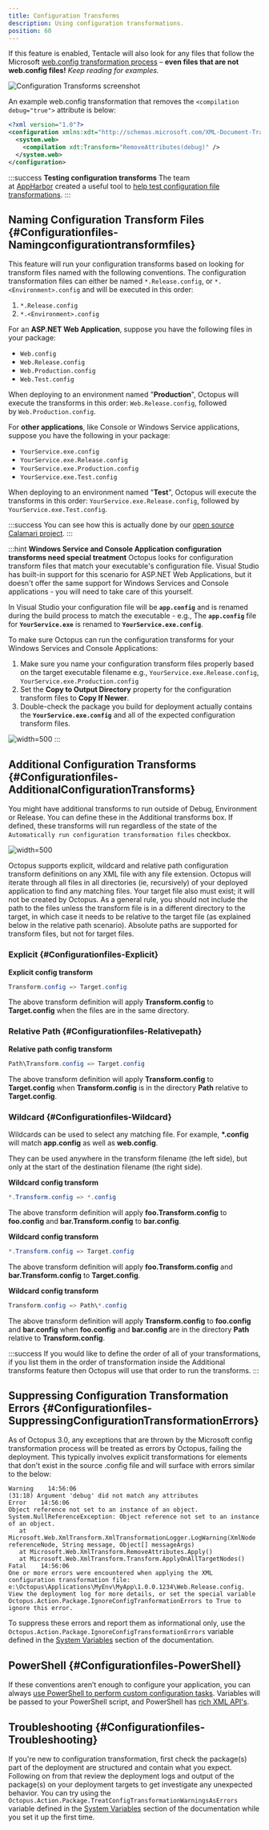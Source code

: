 ```yaml
---
title: Configuration Transforms
description: Using configuration transformations.
position: 60
---
```


If this feature is enabled, Tentacle will also look for any files that follow the Microsoft [web.config transformation process](https://msdn.microsoft.com/en-us/library/dd465326.aspx) – **even files that are not web.config files!** *Keep reading for examples.*

![Configuration Transforms screenshot](configuration-transforms.png)

An example web.config transformation that removes the `<compilation debug="true">` attribute is below:

```xml
<?xml version="1.0"?>
<configuration xmlns:xdt="http://schemas.microsoft.com/XML-Document-Transform">
  <system.web>
    <compilation xdt:Transform="RemoveAttributes(debug)" />
  </system.web>
</configuration>
```

:::success
**Testing configuration transforms**
The team at [AppHarbor](https://appharbor.com/) created a useful tool to [help test configuration file transformations](https://webconfigtransformationtester.apphb.com/).
:::

## Naming Configuration Transform Files {#Configurationfiles-Namingconfigurationtransformfiles}

This feature will run your configuration transforms based on looking for transform files named with the following conventions. The configuration transformation files can either be named `*.Release.config`, or `*.<Environment>.config` and will be executed in this order:

1. `*.Release.config`
2. `*.<Environment>.config`

For an **ASP.NET Web Application**, suppose you have the following files in your package:

- `Web.config`
- `Web.Release.config`
- `Web.Production.config`
- `Web.Test.config`

When deploying to an environment named "**Production**", Octopus will execute the transforms in this order: `Web.Release.config`, followed by `Web.Production.config`.

For **other applications**, like Console or Windows Service applications, suppose you have the following in your package:

- `YourService.exe.config`
- `YourService.exe.Release.config`
- `YourService.exe.Production.config`
- `YourService.exe.Test.config`

When deploying to an environment named "**Test**", Octopus will execute the transforms in this order: `YourService.exe.Release.config`, followed by `YourService.exe.Test.config`.

:::success
You can see how this is actually done by our [open source Calamari project](https://github.com/OctopusDeploy/Calamari/blob/master/source/Calamari/Deployment/Conventions/ConfigurationTransformsConvention.cs).
:::

:::hint
**Windows Service and Console Application configuration transforms need special treatment**
Octopus looks for configuration transform files that match your executable's configuration file. Visual Studio has built-in support for this scenario for ASP.NET Web Applications, but it doesn't offer the same support for Windows Services and Console applications - you will need to take care of this yourself.

In Visual Studio your configuration file will be **`app.config`** and is renamed during the build process to match the executable - e.g., The **`app.config`** file for **`YourService.exe`** is renamed to **`YourService.exe.config`**.

To make sure Octopus can run the configuration transforms for your Windows Services and Console Applications:

1. Make sure you name your configuration transform files properly based on the target executable filename e.g., `YourService.exe.Release.config`, `YourService.exe.Production.config`
2. Set the **Copy to Output Directory** property for the configuration transform files to **Copy If Newer**.
3. Double-check the package you build for deployment actually contains the **`YourService.exe.config`** and all of the expected configuration transform files.

![](/docs/images/3048087/5865879.png "width=500")
:::

## Additional Configuration Transforms {#Configurationfiles-AdditionalConfigurationTransforms}

You might have additional transforms to run outside of Debug, Environment or Release. You can define these in the Additional transforms box. If defined, these transforms will run regardless of the state of the `Automatically run configuration transformation files` checkbox.

![](/docs/images/3048087/3278419.png "width=500")

Octopus supports explicit, wildcard and relative path configuration transform definitions on any XML file with any file extension. Octopus will iterate through all files in all directories (ie, recursively) of your deployed application to find any matching files. Your target file also must exist; it will not be created by Octopus.
As a general rule, you should not include the path to the files unless the transform file is in a different directory to the target, in which case it needs to be relative to the target file (as explained below in the relative path scenario). Absolute paths are supported for transform files, but not for target files.

### Explicit {#Configurationfiles-Explicit}

**Explicit config transform**

```powershell
Transform.config => Target.config
```

The above transform definition will apply **Transform.config** to **Target.config** when the files are in the same directory.

### Relative Path {#Configurationfiles-Relativepath}

**Relative path config transform**

```powershell
Path\Transform.config => Target.config
```

The above transform definition will apply **Transform.config** to **Target.config** when **Transform.config** is in the directory **Path** relative to **Target.config**.

### Wildcard {#Configurationfiles-Wildcard}

Wildcards can be used to select any matching file. For example, **\*.config** will match **app.config** as well as **web.config**.

They can be used anywhere in the transform filename (the left side), but only at the start of the destination filename (the right side).

**Wildcard config transform**

```powershell
*.Transform.config => *.config
```

The above transform definition will apply **foo.Transform.config** to **foo.config** and **bar.Transform.config** to **bar.config**.

**Wildcard config transform**

```powershell
*.Transform.config => Target.config
```

The above transform definition will apply **foo.Transform.config** and **bar.Transform.config** to **Target.config**.

**Wildcard config transform**

```powershell
Transform.config => Path\*.config
```

The above transform definition will apply **Transform.config** to **foo.config** and **bar.config** when **foo.config** and **bar.config** are in the directory **Path** relative to **Transform.config**.

:::success
If you would like to define the order of all of your transformations, if you list them in the order of transformation inside the Additional transforms feature then Octopus will use that order to run the transforms.
:::

## Suppressing Configuration Transformation Errors {#Configurationfiles-SuppressingConfigurationTransformationErrors}

As of Octopus 3.0, any exceptions that are thrown by the Microsoft config transformation process will be treated as errors by Octopus, failing the deployment. This typically involves explicit transformations for elements that don't exist in the source .config file and will surface with errors similar to the below:

```text
Warning    14:56:06
(31:18) Argument 'debug' did not match any attributes
Error    14:56:06
Object reference not set to an instance of an object.
System.NullReferenceException: Object reference not set to an instance of an object.
   at Microsoft.Web.XmlTransform.XmlTransformationLogger.LogWarning(XmlNode referenceNode, String message, Object[] messageArgs)
   at Microsoft.Web.XmlTransform.RemoveAttributes.Apply()
   at Microsoft.Web.XmlTransform.Transform.ApplyOnAllTargetNodes()
Fatal    14:56:06
One or more errors were encountered when applying the XML configuration transformation file: e:\Octopus\Applications\MyEnv\MyApp\1.0.0.1234\Web.Release.config. View the deployment log for more details, or set the special variable Octopus.Action.Package.IgnoreConfigTranformationErrors to True to ignore this error.
```

To suppress these errors and report them as informational only, use the `Octopus.Action.Package.IgnoreConfigTransformationErrors` variable defined in the [System Variables](/docs/deployment-process/variables/system-variables.md) section of the documentation.

## PowerShell {#Configurationfiles-PowerShell}

If these conventions aren’t enough to configure your application, you can always [use PowerShell to perform custom configuration tasks](/docs/deployment-examples/custom-scripts/index.md). Variables will be passed to your PowerShell script, and PowerShell has [rich XML API's](https://www.codeproject.com/Articles/61900/PowerShell-and-XML).

## Troubleshooting {#Configurationfiles-Troubleshooting}

If you're new to configuration transformation, first check the package(s) part of the deployment are structured and contain what you expect. Following on from that review the deployment logs and output of the package(s) on your deployment targets to get investigate any unexpected behavior. You can try using the `Octopus.Action.Package.TreatConfigTransformationWarningsAsErrors` variable defined in the [System Variables](/docs/deployment-process/variables/system-variables.md) section of the documentation while you set it up the first time.
